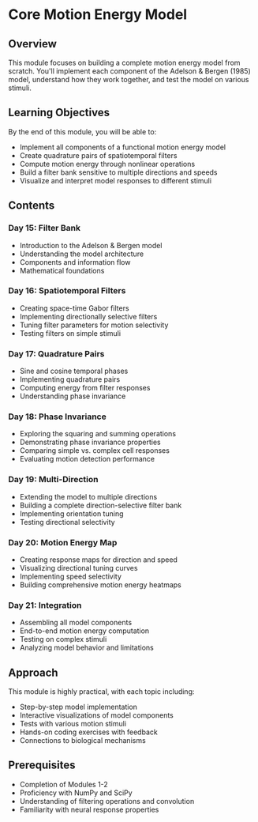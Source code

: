 # Core Motion Energy Model

## Overview
This module focuses on building a complete motion energy model from scratch. You'll implement each component of the Adelson & Bergen (1985) model, understand how they work together, and test the model on various stimuli.

## Learning Objectives
By the end of this module, you will be able to:
- Implement all components of a functional motion energy model
- Create quadrature pairs of spatiotemporal filters
- Compute motion energy through nonlinear operations
- Build a filter bank sensitive to multiple directions and speeds
- Visualize and interpret model responses to different stimuli

## Contents

### Day 15: Filter Bank
- Introduction to the Adelson & Bergen model
- Understanding the model architecture
- Components and information flow
- Mathematical foundations

### Day 16: Spatiotemporal Filters
- Creating space-time Gabor filters
- Implementing directionally selective filters
- Tuning filter parameters for motion selectivity
- Testing filters on simple stimuli

### Day 17: Quadrature Pairs
- Sine and cosine temporal phases
- Implementing quadrature pairs
- Computing energy from filter responses
- Understanding phase invariance

### Day 18: Phase Invariance
- Exploring the squaring and summing operations
- Demonstrating phase invariance properties
- Comparing simple vs. complex cell responses
- Evaluating motion detection performance

### Day 19: Multi-Direction
- Extending the model to multiple directions
- Building a complete direction-selective filter bank
- Implementing orientation tuning
- Testing directional selectivity

### Day 20: Motion Energy Map
- Creating response maps for direction and speed
- Visualizing directional tuning curves
- Implementing speed selectivity
- Building comprehensive motion energy heatmaps

### Day 21: Integration
- Assembling all model components
- End-to-end motion energy computation
- Testing on complex stimuli
- Analyzing model behavior and limitations

## Approach
This module is highly practical, with each topic including:
- Step-by-step model implementation
- Interactive visualizations of model components
- Tests with various motion stimuli
- Hands-on coding exercises with feedback
- Connections to biological mechanisms

## Prerequisites
- Completion of Modules 1-2
- Proficiency with NumPy and SciPy
- Understanding of filtering operations and convolution
- Familiarity with neural response properties 